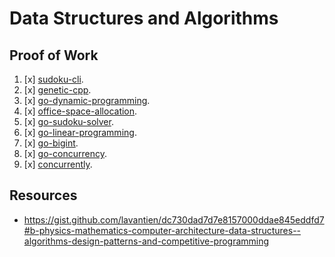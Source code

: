 # Data Structures and Algorithms

## Proof of Work

1. [x] [sudoku-cli](https://github.com/lavantien/sudoku-cli).
2. [x] [genetic-cpp](https://github.com/lavantien/genetic-cpp).
3. [x] [go-dynamic-programming](https://github.com/lavantien/go-dynamic-programming).
4. [x] [office-space-allocation](https://github.com/lavantien/office-space-allocation).
5. [x] [go-sudoku-solver](https://github.com/lavantien/go-sudoku-solver).
6. [x] [go-linear-programming](https://github.com/lavantien/go-linear-programming).
7. [x] [go-bigint](https://github.com/lavantien/go-bigint).
8. [x] [go-concurrency](https://github.com/lavantien/go-concurrency).
9. [x] [concurrently](https://github.com/lavantien/concurrently).

## Resources

- <https://gist.github.com/lavantien/dc730dad7d7e8157000ddae845eddfd7#b-physics-mathematics-computer-architecture-data-structures--algorithms-design-patterns-and-competitive-programming>
